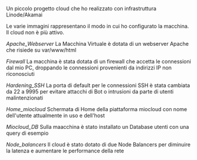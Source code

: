 Un piccolo progetto cloud che ho realizzato con infrastruttura Linode/Akamai

Le varie immagini rappresentano il modo in cui ho configurato la macchina. Il cloud non è più attivo.

*Apache_Webserver*
La Macchina Virtuale è dotata di un webserver Apache che risiede su var/www/html

*Firewall*
La macchina è stata dotata di un firewall che accetta le connessioni dal mio PC, droppando le connessioni provenienti da indirizzi IP non riconosciuti

*Hardening_SSH*
La porta di default per le connessioni SSH è stata cambiata da 22 a 9995 per evitare attacchi di Bot o intrusioni da parte di utenti malintenzionati

*Home_miocloud*
Schermata di Home della piattaforma miocloud con nome dell'utente attualmente in uso e dell'host

*Miocloud_DB* 
Sulla maacchina è stato installato un Database utenti con una query di esempio

*Node_balancers*
Il cloud è stato dotato di due Node Balancers per diminuire la latenza e aumentare le performance della rete